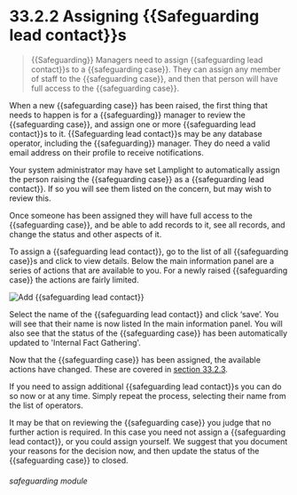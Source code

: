 # 33.2.2 Assigning {{Safeguarding lead contact}}s

> {{Safeguarding}} Managers need to assign {{safeguarding lead contact}}s to a {{safeguarding case}}. They can assign any member of staff to the {{safeguarding case}}, and then that person will have full access to the {{safeguarding case}}.

When a new {{safeguarding case}} has been raised, the first thing that needs to happen is for a {{safeguarding}} manager to review the
{{safeguarding case}}, and assign one or more {{safeguarding lead contact}}s to it. {{Safeguarding lead contact}}s may be any database operator, including the
{{safeguarding}} manager. They do need a valid email address on their profile to receive notifications.

Your system administrator may have set Lamplight to automatically assign the person raising the {{safeguarding case}} 
as a {{safeguarding lead contact}}. If so you will see them listed on the concern, but may wish to review this.

Once someone has been assigned they will have full access to the {{safeguarding case}}, and be able to add records to it, see all
records, and change the status and other aspects of it.

To assign a {{safeguarding lead contact}}, go to the list of all {{safeguarding case}}s and click to view details. Below the main information panel
are a series of actions that are available to you. For a newly raised {{safeguarding case}} the actions are fairly limited.

![Add {{safeguarding lead contact}}](33.2.2a.png)

Select the name of the {{safeguarding lead contact}} and click ‘save’. You will see that their name is now listed In the main information
panel. You will also see that the status of the {{safeguarding case}} has been automatically updated to 'Internal Fact Gathering'.

Now that the {{safeguarding case}} has been assigned, the available actions have changed. These are covered in 
[section 33.2.3](/en/help/p/33.2.2).

If you need to assign additional {{safeguarding lead contact}}s you can do so now or at any time. Simply repeat the process, 
selecting their name from the list of operators.

It may be that on reviewing the {{safeguarding case}} you judge that no further action is required. In this case you need not assign
a {{safeguarding lead contact}}, or you could assign yourself. We suggest that you document your reasons for the decision now, and then
update the status of the {{safeguarding case}} to closed. 


###### safeguarding module
